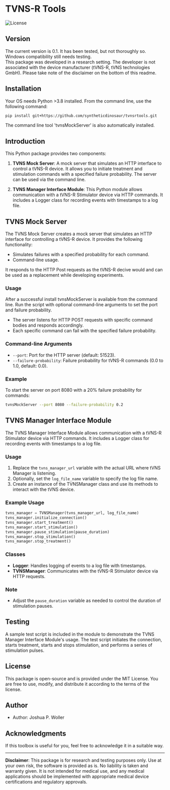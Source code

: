 # TVNS-R Tools

![License](https://img.shields.io/badge/license-MIT-blue.svg)

## Version
The current version is 0.1. It has been tested, but not thoroughly so.
Windows compatibility still needs testing.  
This package was developed in a research setting. The developer is not associated with the device manufacturer (tVNS-R, tVNS technologies GmbH). Please take note of the disclaimer on the bottom of this readme.

## Installation
Your OS needs Python >3.8 installed.
From the command line, use the following command:

```bash
pip install git+https://github.com/syntheticdinosaur/tvnsrtools.git
```

The command line tool 'tvnsMockServer' is also automatically installed.

## Introduction

This Python package provides two components:

1. **TVNS Mock Server**: A mock server that simulates an HTTP interface to control a tVNS-R device. It allows you to initiate treatment and stimulation commands with a specified failure probability. The server can be used via the command line.

2. **TVNS Manager Interface Module**: This Python module allows communication with a tVNS-R Stimulator device via HTTP commands. It includes a Logger class for recording events with timestamps to a log file.

## TVNS Mock Server

The TVNS Mock Server creates a mock server that simulates an HTTP interface for controlling a tVNS-R device. It provides the following functionality:

- Simulates failures with a specified probability for each command.
- Command-line usage.

It responds to the HTTP Post requests as the tVNS-R decive would and can be used as a replacement while developing experiments.

### Usage
After a successful install tvnsMockServer is available from the command line.
Run the script with optional command-line arguments to set the port and failure probability.

- The server listens for HTTP POST requests with specific command bodies and responds accordingly.
- Each specific command can fail with the specified failure probability.

### Command-line Arguments

- `--port`: Port for the HTTP server (default: 51523).
- `--failure-probability`: Failure probability for tVNS-R commands (0.0 to 1.0, default: 0.0).

### Example

To start the server on port 8080 with a 20% failure probability for commands:

```bash
tvnsMockServer --port 8080 --failure-probability 0.2
```

## TVNS Manager Interface Module

The TVNS Manager Interface Module allows communication with a tVNS-R Stimulator device via HTTP commands. It includes a Logger class for recording events with timestamps to a log file.

### Usage

1. Replace the `tvns_manager_url` variable with the actual URL where tVNS Manager is listening.
2. Optionally, set the `log_file_name` variable to specify the log file name.
3. Create an instance of the TVNSManager class and use its methods to interact with the tVNS device.

### Example Usage

```python
tvns_manager = TVNSManager(tvns_manager_url, log_file_name)
tvns_manager.initialize_connection()
tvns_manager.start_treatment()
tvns_manager.start_stimulation()
tvns_manager.pause_stimulation(pause_duration)
tvns_manager.stop_stimulation()
tvns_manager.stop_treatment()
```

### Classes

- **Logger**: Handles logging of events to a log file with timestamps.
- **TVNSManager**: Communicates with the tVNS-R Stimulator device via HTTP requests.

### Note

- Adjust the `pause_duration` variable as needed to control the duration of stimulation pauses.

## Testing

A sample test script is included in the module to demonstrate the TVNS Manager Interface Module's usage. The test script initiates the connection, starts treatment, starts and stops stimulation, and performs a series of stimulation pulses.

## License

This package is open-source and is provided under the MIT License. You are free to use, modify, and distribute it according to the terms of the license.

## Author

- Author: Joshua P. Woller

## Acknowledgments

If this toolbox is useful for you, feel free to acknowledge it in a suitable way.

---

**Disclaimer**: This package is for research and testing purposes only. Use at your own risk, the software is provided as is. No liability is taken and warranty given. It is not intended for medical use, and any medical applications should be implemented with appropriate medical device certifications and regulatory approvals.
